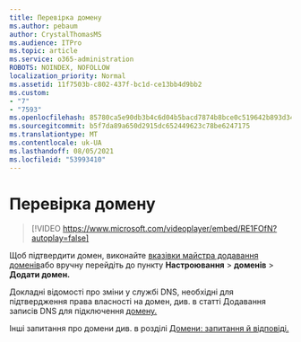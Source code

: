 ```yaml
---
title: Перевірка домену
ms.author: pebaum
author: CrystalThomasMS
ms.audience: ITPro
ms.topic: article
ms.service: o365-administration
ROBOTS: NOINDEX, NOFOLLOW
localization_priority: Normal
ms.assetid: 11f7503b-c802-437f-bc1d-ce13bb4d9bb2
ms.custom:
- "7"
- "7593"
ms.openlocfilehash: 85780ca5e90db3b4c6d04b5bacd7874b8bce0c519642b893d34bc873dc689c83
ms.sourcegitcommit: b5f7da89a650d2915dc652449623c78be6247175
ms.translationtype: MT
ms.contentlocale: uk-UA
ms.lasthandoff: 08/05/2021
ms.locfileid: "53993410"
---
```

# <a name="verify-your-domain"></a>Перевірка домену

> [!VIDEO https://www.microsoft.com/videoplayer/embed/RE1FOfN?autoplay=false]

Щоб підтвердити домен, виконайте [вказівки майстра додавання доменів](https://admin.microsoft.com/Adminportal#/Domains/Wizard)або вручну перейдіть до пункту **Настроювання**  >  **доменів**  >  **Додати домен.**

Докладні відомості про зміни у службі DNS, необхідні для підтвердження права власності на домен, див. в статті Додавання записів DNS для підключення [домену.](https://docs.microsoft.com/microsoft-365/admin/get-help-with-domains/create-dns-records-at-any-dns-hosting-provider)

Інші запитання про домени див. в розділі [Домени: запитання й відповіді.](https://docs.microsoft.com/microsoft-365/admin/setup/domains-faq)
